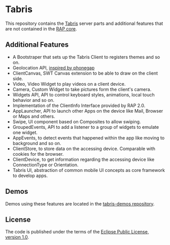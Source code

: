Tabris
======

This repository contains the [Tabris](http://developer.eclipsesource.com/tabris/) server parts and additional features that are not contained in the [RAP core](http://eclipse.org/rap/).     

Additional Features
-------------------
* A Bootstraper that sets up the Tabris Client to registers themes and so on. 
* Geolocation API, [inspired by phonegap](http://docs.phonegap.com/en/1.4.1/phonegap_geolocation_geolocation.md.html#Geolocation)
* ClientCanvas, SWT Canvas extension to be able to draw on the client side.
* Video, Video Widget to play videos on a client device.
* Camera, Custom Widget to take pictures form the client's camera.
* Widgets API, API to control keyboard styles, animations, local touch behavior and so on.
* Implementation of the ClientInfo Interface provided by RAP 2.0.
* AppLauncher, API to launch other Apps on the device like Mail, Browser or Maps and others.
* Swipe, UI component based on Composites to allow swiping.
* GroupedEvents, API to add a listener to a group of widgets to emulate one widget.
* AppEvents, to detect events that happened within the app like moving to background and so on.
* ClientStore, to store data on the accessing device. Comparable with cookies for the browser.
* ClientDevice, to get information regarding the accessing device like ConnectionType or Orientation.
* Tabris UI, abstraction of common mobile UI concepts as core framework to develop apps.

Demos
-----
Demos using these features are located in the [tabris-demos repository](https://github.com/eclipsesource/tabris-demos).

License
-------
The code is published under the terms of the [Eclipse Public License, version 1.0](http://www.eclipse.org/legal/epl-v10.html).
